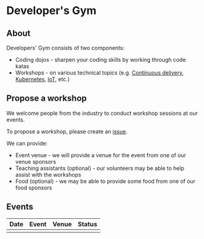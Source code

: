 # Developer's Gym

## About 

Developers' Gym consists of two components:

- Coding dojos - sharpen your coding skills by working through code katas
- Workshops - on various technical topics (e.g. [Continuous delivery](https://www.meetup.com/Junior-Developers-Singapore/events/262410758/), [Kubernetes](https://www.meetup.com/Junior-Developers-Singapore/events/264395751/), [IoT](https://www.meetup.com/Junior-Developers-Singapore/events/264490586/), etc.)

## Propose a workshop

We welcome people from the industry to conduct workshop sessions at our events. 

To propose a workshop, please create an [issue](https://github.com/JuniorDevSingapore/developers-gym/issues/new?assignees=&labels=event+-+workshop&template=propopse-a-workshop.md&title=%5BEvent%5D+%3CYour+Workshop+Title%3E).

We can provide: 

- Event venue - we will provide a venue for the event from one of our venue sponsors
- Teaching assistants (optional) - our volunteers may be able to help assist with the workshops
- Food (optional) - we may be able to provide some food from one of our food sponsors

## Events

| Date | Event | Venue | Status |
| ---- | ----- | ----- |:------:|
|      |       |       |        |
